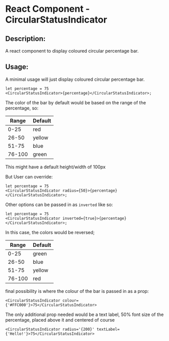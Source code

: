# React Component - CircularStatusIndicator

## Description:

A react component to display coloured circular percentage bar.

## Usage:

A minimal usage will just display coloured circular percentage bar.

```
let percentage = 75
<CircularStatusIndicator>{percentage}</CircularStatusIndicator>;
```
The color of the bar by default would be based on the range of the percentage, so:

| Range         | Default
| ------------- |----------
| 0-25          | red
| 26-50         | yellow
| 51-75         | blue
| 76-100        | green

This might have a default height/width of 100px

But User can override:

```
let percentage = 75
<CircularStatusIndicator radius={50}>{percentage}</CircularStatusIndicator>;
```

Other options can be passed in as `inverted` like so:

```
let percentage = 75
<CircularStatusIndicator inverted={true}>{percentage}</CircularStatusIndicator>;
```
In this case, the colors would be reversed;

| Range         | Default
| ------------- |----------
| 0-25          | green
| 26-50         | blue
| 51-75         | yellow
| 76-100        | red

final possibility is where the colour of the bar is passed in as a prop:

```
<CircularStatusIndicator colour={'#FFC000'}>75</CircularStatusIndicator>
```

The only additional prop needed would be a text label, 50% font size of the percentage, placed above it and centered of course

```
<CircularStatusIndicator radius='{200}' textLabel={'Hello!'}>75</CircularStatusIndicator>
```


